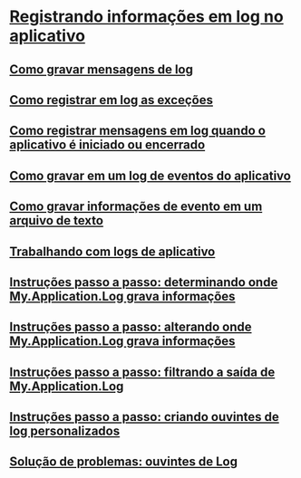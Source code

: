 # [Registrando informações em log no aplicativo](logging-information-from-the-application.md)
## [Como gravar mensagens de log](how-to-write-log-messages.md)
## [Como registrar em log as exceções](how-to-log-exceptions.md)
## [Como registrar mensagens em log quando o aplicativo é iniciado ou encerrado](how-to-log-messages-when-the-application-starts-or-shuts-down.md)
## [Como gravar em um log de eventos do aplicativo](how-to-write-to-an-application-event-log.md)
## [Como gravar informações de evento em um arquivo de texto](how-to-write-event-information-to-a-text-file.md)
## [Trabalhando com logs de aplicativo](working-with-application-logs.md)
## [Instruções passo a passo: determinando onde My.Application.Log grava informações](walkthrough-determining-where-my-application-log-writes-information.md)
## [Instruções passo a passo: alterando onde My.Application.Log grava informações](walkthrough-changing-where-my-application-log-writes-information.md)
## [Instruções passo a passo: filtrando a saída de My.Application.Log](walkthrough-filtering-my-application-log-output.md)
## [Instruções passo a passo: criando ouvintes de log personalizados](walkthrough-creating-custom-log-listeners.md)
## [Solução de problemas: ouvintes de Log](troubleshooting-log-listeners.md)